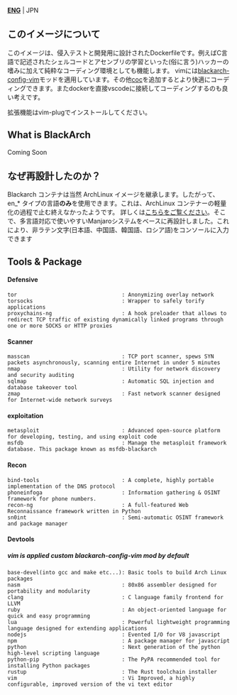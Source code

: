 [**ENG**](https://github.com/SecretShangri-La/blackarch-docker/blob/main/README.md) |
JPN
## このイメージについて
このイメージは、侵入テストと開発用に設計されたDockerfileです。例えばC言語で記述されたシェルコードとアセンブリの学習といった(俗に言う)ハッカーの嗜みに加えて純粋なコーディング環境としても機能します。
vimには[blackarch-config-vim](https://github.com/BlackArch/blackarch-config-vim)モッドを適用しています。その他[coc](https://github.com/neoclide/coc.nvim)を追加するとより快適にコーディングできます。またdockerを直接vscodeに接続してコーディングするのも良い考えです。

拡張機能はvim-plugでインストールしてください。

## What is BlackArch
Coming Soon

## なぜ再設計したのか？
Blackarch コンテナは当然 ArchLinux イメージを継承します。したがって、en_* タイプの言語**のみ**を使用できます。これは、ArchLinux コンテナーの軽量化の過程で止む終えなかったようです。 詳しくは[こちらをご覧ください](https://gitlab.archlinux.org/archlinux/archlinux-docker/-/issues/59)。そこで、多言語対応で使いやすいManjaroシステムをベースに再設計しました。これにより、非ラテン文字(日本語、中国語、韓国語、ロシア語)をコンソールに入力できます

## Tools & Package
#### Defensive
```
tor                                 : Anonymizing overlay network
torsocks                            : Wrapper to safely torify applications
proxychains-ng                      : A hook preloader that allows to redirect TCP traffic of existing dynamically linked programs through one or more SOCKS or HTTP proxies
```
#### Scanner
```
masscan                             : TCP port scanner, spews SYN packets asynchronously, scanning entire Internet in under 5 minutes
nmap                                : Utility for network discovery and security auditing
sqlmap                              : Automatic SQL injection and database takeover tool
zmap                                : Fast network scanner designed for Internet-wide network surveys
```
#### exploitation
```
metasploit                          : Advanced open-source platform for developing, testing, and using exploit code
msfdb                               : Manage the metasploit framework database. This package known as msfdb-blackarch
```
#### Recon
```
bind-tools                          : A complete, highly portable implementation of the DNS protocol
phoneinfoga                         : Information gathering & OSINT framework for phone numbers.
recon-ng                            : A full-featured Web Reconnaissance framework written in Python
sn0int                              : Semi-automatic OSINT framework and package manager
```

#### Devtools
##### vim is applied custom blackarch-config-vim mod by default
```
base-devel(into gcc and make etc...): Basic tools to build Arch Linux packages
nasm                                : 80x86 assembler designed for portability and modularity
clang                               : C language family frontend for LLVM
ruby                                : An object-oriented language for quick and easy programming
lua                                 : Powerful lightweight programming language designed for extending applications
nodejs                              : Evented I/O for V8 javascript
npm                                 : A package manager for javascript
python                              : Next generation of the python high-level scripting language
python-pip                          : The PyPA recommended tool for installing Python packages
rustup                              : The Rust toolchain installer
vim                                 : Vi Improved, a highly configurable, improved version of the vi text editor
```
